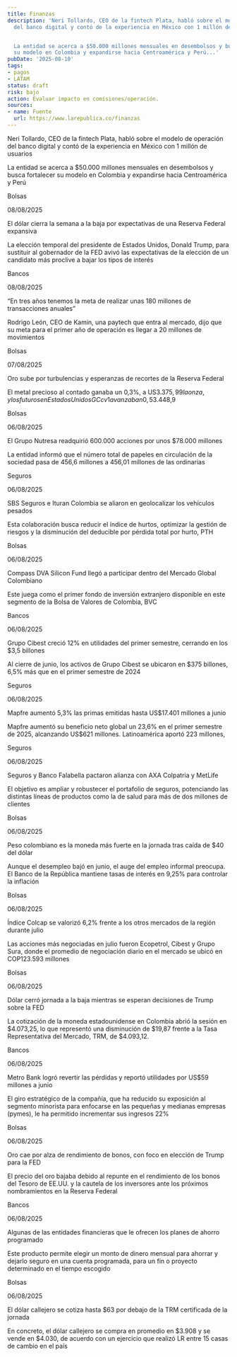 ```yaml
---
title: Finanzas
description: 'Neri Tollardo, CEO de la fintech Plata, habló sobre el modelo de operación
  del banco digital y contó de la experiencia en México con 1 millón de usuarios


  La entidad se acerca a $50.000 millones mensuales en desembolsos y busca fortalecer
  su modelo en Colombia y expandirse hacia Centroamérica y Perú...'
pubDate: '2025-08-10'
tags:
- pagos
- LATAM
status: draft
risk: bajo
action: Evaluar impacto en comisiones/operación.
sources:
- name: Fuente
  url: https://www.larepublica.co/finanzas
---
```

Neri Tollardo, CEO de la fintech Plata, habló sobre el modelo de operación del banco digital y contó de la experiencia en México con 1 millón de usuarios

La entidad se acerca a $50.000 millones mensuales en desembolsos y busca fortalecer su modelo en Colombia y expandirse hacia Centroamérica y Perú

Bolsas

08/08/2025

El dólar cierra la semana a la baja por expectativas de una Reserva Federal expansiva

La elección temporal del presidente de Estados Unidos, Donald Trump, para sustituir al gobernador de la FED avivó las expectativas de la elección de un candidato más proclive a bajar los tipos de interés

Bancos

08/08/2025

“En tres años tenemos la meta de realizar unas 180 millones de transacciones anuales”

Rodrigo León, CEO de Kamin, una paytech que entra al mercado, dijo que su meta para el primer año de operación es llegar a 20 millones de movimientos

Bolsas

07/08/2025

Oro sube por turbulencias y esperanzas de recortes de la Reserva Federal

El metal precioso al contado ganaba un 0,3%, a US$3.375,99 la onza, y los futuros en Estados Unidos GCcv1 avanzaban 0,5%, a US$3.448,9

Bolsas

06/08/2025

El Grupo Nutresa readquirió 600.000 acciones por unos $78.000 millones

La entidad informó que el número total de papeles en circulación de la sociedad pasa de 456,6 millones a 456,01 millones de las ordinarias

Seguros

06/08/2025

SBS Seguros e Ituran Colombia se aliaron en geolocalizar los vehículos pesados

Esta colaboración busca reducir el índice de hurtos, optimizar la gestión de riesgos y la disminución del deducible por pérdida total por hurto, PTH

Bolsas

06/08/2025

Compass DVA Silicon Fund llegó a participar dentro del Mercado Global Colombiano

Este juega como el primer fondo de inversión extranjero disponible en este segmento de la Bolsa de Valores de Colombia, BVC

Bancos

06/08/2025

Grupo Cibest creció 12% en utilidades del primer semestre, cerrando en los $3,5 billones

Al cierre de junio, los activos de Grupo Cibest se ubicaron en $375 billones, 6,5% más que en el primer semestre de 2024

Seguros

06/08/2025

Mapfre aumentó 5,3% las primas emitidas hasta US$17.401 millones a junio

Mapfre aumentó su beneficio neto global un 23,6% en el primer semestre de 2025, alcanzando US$621 millones. Latinoamérica aportó 223 millones,

Seguros

06/08/2025

Seguros y Banco Falabella pactaron alianza con AXA Colpatria y MetLife

El objetivo es ampliar y robustecer el portafolio de seguros, potenciando las distintas líneas de productos como la de salud para más de dos millones de clientes

Bolsas

06/08/2025

Peso colombiano es la moneda más fuerte en la jornada tras caída de $40 del dólar

Aunque el desempleo bajó en junio, el auge del empleo informal preocupa. El Banco de la República mantiene tasas de interés en 9,25% para controlar la inflación

Bolsas

06/08/2025

Índice Colcap se valorizó 6,2% frente a los otros mercados de la región durante julio

Las acciones más negociadas en julio fueron Ecopetrol, Cibest y Grupo Sura, donde el promedio de negociación diario en el mercado se ubicó en COP123.593 millones

Bolsas

06/08/2025

Dólar cerró jornada a la baja mientras se esperan decisiones de Trump sobre la FED

La cotización de la moneda estadounidense en Colombia abrió la sesión en $4.073,25, lo que representó una disminución de $19,87 frente a la Tasa Representativa del Mercado, TRM, de $4.093,12.

Bancos

06/08/2025

Metro Bank logró revertir las pérdidas y reportó utilidades por US$59 millones a junio

El giro estratégico de la compañía, que ha reducido su exposición al segmento minorista para enfocarse en las pequeñas y medianas empresas (pymes), le ha permitido incrementar sus ingresos 22%

Bolsas

06/08/2025

Oro cae por alza de rendimiento de bonos, con foco en elección de Trump para la FED

El precio del oro bajaba debido al repunte en el rendimiento de los bonos del Tesoro de EE.UU. y la cautela de los inversores ante los próximos nombramientos en la Reserva Federal

Bancos

06/08/2025

Algunas de las entidades financieras que le ofrecen los planes de ahorro programado

Este producto permite elegir un monto de dinero mensual para ahorrar y dejarlo seguro en una cuenta programada, para un fin o proyecto determinado en el tiempo escogido

Bolsas

06/08/2025

El dólar callejero se cotiza hasta $63 por debajo de la TRM certificada de la jornada

En concreto, el dólar callejero se compra en promedio en $3.908 y se vende en $4.030, de acuerdo con un ejercicio que realizó LR entre 15 casas de cambio en el país